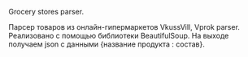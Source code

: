 Grocery stores parser.

Парсер товаров из онлайн-гипермаркетов VkussVill, Vprok parser.
Реализовано с помощью библиотеки BeautifulSoup.
На выходе получаем json с данными {название продукта : состав}.
